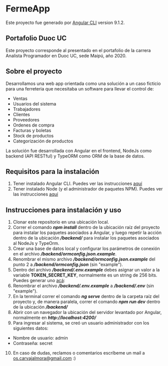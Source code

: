 # FermeApp

Este proyecto fue generado por [Angular CLI](https://github.com/angular/angular-cli) version 9.1.2.

## Portafolio Duoc UC
Este proyecto corresponde al presentado en el portafolio de la carrera Analista Programador en Duoc UC, sede Maipú, año 2020.

## Sobre el proyecto
Desarrollamos una web app orientada como una solución a un caso ficticio para una ferreteria que necesitaba un software para llevar el control de: 

- Ventas
- Usuarios del sistema
- Trabajadores
- Clientes
- Proveedores
- Ordenes de compra
- Facturas y boletas
- Stock de productos
- Categorización de productos

La solución fue desarrollada con Angular en el frontend, NodeJs como backend (API RESTful) y TypeORM como ORM de la base de datos.

## Requisitos para la instalación
1. Tener instalado Angular CLI. Puedes ver las instrucciones [aquí](https://cli.angular.io/)
2. Tener instalado Node (y el administrador de paquetes NPM). Puedes ver las instrucciones [aquí](https://nodejs.org/en/download/)

## Instrucciones para instalación y uso

1. Clonar este repositorio en una ubicación local.
2. Correr el comando __*npm install*__ dentro de la ubicación raíz del proyecto para instalar los paquetes asociados a Angular, y luego repetir la acción dentro de la ubicación __*/backend/*__ para instalar los paquetes asociados al NodeJs y TypeOrm.
3. Crear una base de datos local y configurar los parámetros de conexión en el archivo __*/backend/ormconfig.json.example*__.
4. Renombrar el mismo archivo __*/backend/ormconfig.json.example*__ del punto 2 a __*/backend/ormconfig.json*__ (sin "example").
5. Dentro del archivo __*/backend/.env.example*__ debes asignar un valor a la variable **TOKEN_SECRET_KEY**, normalmente es un string de 256 bits. Puedes generar uno [acá](https://www.allkeysgenerator.com/Random/Security-Encryption-Key-Generator.aspx):
6. Renombrar el archivo __*/backend/.env.example*__ a __*/backend/.env*__ (sin "example").
7. En la terminal correr el comando __*ng serve*__ dentro de la carpeta raíz del proyecto y, de manera paralela, correr el comando __*npm run dev*__ dentro de la ubicación __*/backend/*__
8. Abrir con un navegador la ubicación del servidor levantado por Angular, normalmente en __*http://localhost:4200/*__
9. Para ingresar al sistema, se creó un usuario administrador con los siguientes datos: 
- Nombre de usuario: admin
- Contraseña: secret
10. En caso de dudas, reclamos o comentarios escríbeme un mail a os.carvajalmora@gmail.com :) 


